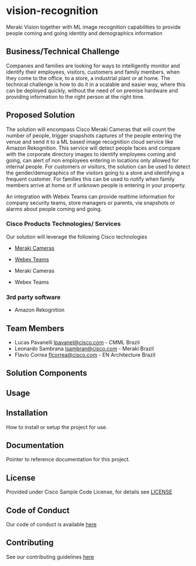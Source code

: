 # vision-recognition

Meraki Vision together with ML image recognition capabilities to provide people coming and going identity and demographics information


## Business/Technical Challenge

Companies and families are looking for ways to intelligently monitor and identify their employees, visitors, customers and family members, when they come to the office, to a store, a industrial plant or at home. The technical challenge is how to do it in a scalable and easier way, where this can be deployed quickly, without the need of on premise hardware and providing information to the right person at the right time.

## Proposed Solution

The solution will encompass Cisco Meraki Cameras that will count the number of people, trigger snapshots captures of the people entering the venue and send it to a ML based image recognition cloud service like Amazon Rekognition. This service will detect people faces and compare with the corporate directory images to identify employees coming and going, can alert of non employees entering in locations only allowed for internal people. For customers or visitors, the solution can be used to detect the gender/demographics of the visitors going to a store and identifying a frequent customer. For families this can be used to notify when family members arrive at home or if unknown people is entering in your property.

An integration with Webex Teams can provide realtime information for company security teams, store managers or parents, via snapshots or alarms about people coming and going.

### Cisco Products Technologies/ Services

Our solution will leverage the following Cisco technologies

* [Meraki Cameras](http://cisco.com/go/aci)
* [Webex Teams](http://cisco.com/go/dna)

* Meraki Cameras
* Webex Teams

### 3rd party software

* Amazon Rekognition

## Team Members

* Lucas Pavanelli <lpavanel@cisco.com> - CMML Brazil
* Leonardo Sambrana <lsambran@cisco.com> - Meraki Brazil
* Flavio Correa <flcorrea@cisco.com> - EN Architecture Brazil


## Solution Components


<!-- This does not need to be completed during the initial submission phase  

Provide a brief overview of the components involved with this project. e.g Python /  -->


## Usage

<!-- This does not need to be completed during the initial submission phase  

Provide a brief overview of how to use the solution  -->



## Installation

How to install or setup the project for use.


## Documentation

Pointer to reference documentation for this project.


## License

Provided under Cisco Sample Code License, for details see [LICENSE](./LICENSE.md)

## Code of Conduct

Our code of conduct is available [here](./CODE_OF_CONDUCT.md)

## Contributing

See our contributing guidelines [here](./CONTRIBUTING.md)
